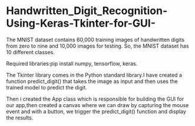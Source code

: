 # Handwritten_Digit_Recognition-Using-Keras-Tkinter-for-GUI-

The MNIST dataset contains 60,000 training images of handwritten digits from zero to nine and 10,000 images for testing. So, the MNIST dataset has 10 different classes.

Required libraries:pip install numpy, tensorflow, keras.

The Tkinter library comes in the Python standard library.I have created a function predict_digit() that takes the image as input and then uses the trained model to predict the digit.

Then i created the App class which is responsible for building the GUI for our app,then created a canvas where we can draw by capturing the mouse event and with a button, we trigger the predict_digit() function and display the results.

